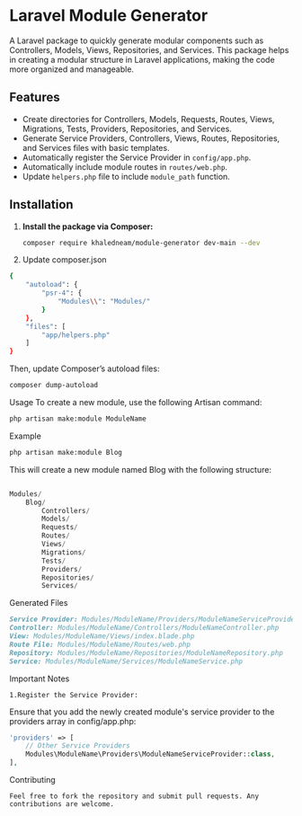 # Laravel Module Generator

A Laravel package to quickly generate modular components such as Controllers, Models, Views, Repositories, and Services. This package helps in creating a modular structure in Laravel applications, making the code more organized and manageable.

## Features

- Create directories for Controllers, Models, Requests, Routes, Views, Migrations, Tests, Providers, Repositories, and Services.
- Generate Service Providers, Controllers, Views, Routes, Repositories, and Services files with basic templates.
- Automatically register the Service Provider in `config/app.php`.
- Automatically include module routes in `routes/web.php`.
- Update `helpers.php` file to include `module_path` function.

## Installation

1. **Install the package via Composer:**

   ```bash
   composer require khaledneam/module-generator dev-main --dev
   ```
2. Update composer.json
```bash
{
    "autoload": {
        "psr-4": {
            "Modules\\": "Modules/"
        }
    },
    "files": [
        "app/helpers.php"
    ]
}


```
Then, update Composer’s autoload files:
```bash
composer dump-autoload

```




Usage
To create a new module, use the following Artisan command:
```bash
php artisan make:module ModuleName
```

Example
```bash
php artisan make:module Blog
```
This will create a new module named Blog with the following structure:
```php

Modules/
    Blog/
        Controllers/
        Models/
        Requests/
        Routes/
        Views/
        Migrations/
        Tests/
        Providers/
        Repositories/
        Services/
```

Generated Files
```markdown
Service Provider: Modules/ModuleName/Providers/ModuleNameServiceProvider.php
Controller: Modules/ModuleName/Controllers/ModuleNameController.php
View: Modules/ModuleName/Views/index.blade.php
Route File: Modules/ModuleName/Routes/web.php
Repository: Modules/ModuleName/Repositories/ModuleNameRepository.php
Service: Modules/ModuleName/Services/ModuleNameService.php
```
Important Notes
``````
1.Register the Service Provider:
``````

Ensure that you add the newly created module's service provider to the providers array in config/app.php:

```php
'providers' => [
    // Other Service Providers
    Modules\ModuleName\Providers\ModuleNameServiceProvider::class,
],
```
Contributing
````
Feel free to fork the repository and submit pull requests. Any contributions are welcome.
````

